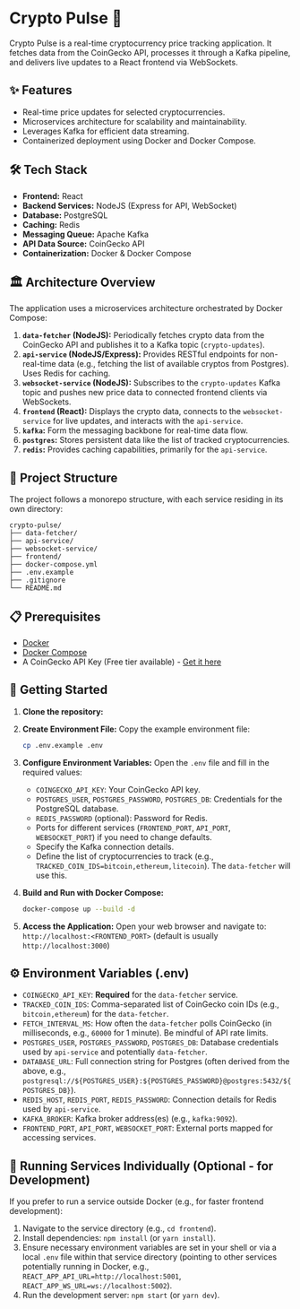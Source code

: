 # Crypto Pulse 🚀

Crypto Pulse is a real-time cryptocurrency price tracking application. It fetches data from the CoinGecko API, processes it through a Kafka pipeline, and delivers live updates to a React frontend via WebSockets.

## ✨ Features

* Real-time price updates for selected cryptocurrencies.
* Microservices architecture for scalability and maintainability.
* Leverages Kafka for efficient data streaming.
* Containerized deployment using Docker and Docker Compose.

## 🛠️ Tech Stack

* **Frontend:** React
* **Backend Services:** NodeJS (Express for API, WebSocket)
* **Database:** PostgreSQL
* **Caching:** Redis
* **Messaging Queue:** Apache Kafka
* **API Data Source:** CoinGecko API
* **Containerization:** Docker & Docker Compose

## 🏛️ Architecture Overview

The application uses a microservices architecture orchestrated by Docker Compose:

1.  **`data-fetcher` (NodeJS):** Periodically fetches crypto data from the CoinGecko API and publishes it to a Kafka topic (`crypto-updates`).
2.  **`api-service` (NodeJS/Express):** Provides RESTful endpoints for non-real-time data (e.g., fetching the list of available cryptos from Postgres). Uses Redis for caching.
3.  **`websocket-service` (NodeJS):** Subscribes to the `crypto-updates` Kafka topic and pushes new price data to connected frontend clients via WebSockets.
4.  **`frontend` (React):** Displays the crypto data, connects to the `websocket-service` for live updates, and interacts with the `api-service`.
5.  **`kafka`:** Form the messaging backbone for real-time data flow.
6.  **`postgres`:** Stores persistent data like the list of tracked cryptocurrencies.
7.  **`redis`:** Provides caching capabilities, primarily for the `api-service`.

## 📁 Project Structure

The project follows a monorepo structure, with each service residing in its own directory:

```
crypto-pulse/
├── data-fetcher/
├── api-service/
├── websocket-service/
├── frontend/
├── docker-compose.yml
├── .env.example
├── .gitignore
└── README.md
```

## 📋 Prerequisites

* [Docker](https://docs.docker.com/get-docker/)
* [Docker Compose](https://docs.docker.com/compose/install/)
* A CoinGecko API Key (Free tier available) - [Get it here](https://www.coingecko.com/en/api)

## 🚀 Getting Started

1.  **Clone the repository:**

2.  **Create Environment File:**
    Copy the example environment file:
    ```bash
    cp .env.example .env
    ```

3.  **Configure Environment Variables:**
    Open the `.env` file and fill in the required values:
    * `COINGECKO_API_KEY`: Your CoinGecko API key.
    * `POSTGRES_USER`, `POSTGRES_PASSWORD`, `POSTGRES_DB`: Credentials for the PostgreSQL database.
    * `REDIS_PASSWORD` (optional): Password for Redis.
    * Ports for different services (`FRONTEND_PORT`, `API_PORT`, `WEBSOCKET_PORT`) if you need to change defaults.
    * Specify the Kafka connection details.
    * Define the list of cryptocurrencies to track (e.g., `TRACKED_COIN_IDS=bitcoin,ethereum,litecoin`). The `data-fetcher` will use this.

4.  **Build and Run with Docker Compose:**
    ```bash
    docker-compose up --build -d
    ```

5.  **Access the Application:**
    Open your web browser and navigate to:
    `http://localhost:<FRONTEND_PORT>` (default is usually `http://localhost:3000`)

## ⚙️ Environment Variables (.env)

* `COINGECKO_API_KEY`: **Required** for the `data-fetcher` service.
* `TRACKED_COIN_IDS`: Comma-separated list of CoinGecko coin IDs (e.g., `bitcoin,ethereum`) for the `data-fetcher`.
* `FETCH_INTERVAL_MS`: How often the `data-fetcher` polls CoinGecko (in milliseconds, e.g., `60000` for 1 minute). Be mindful of API rate limits.
* `POSTGRES_USER`, `POSTGRES_PASSWORD`, `POSTGRES_DB`: Database credentials used by `api-service` and potentially `data-fetcher`.
* `DATABASE_URL`: Full connection string for Postgres (often derived from the above, e.g., `postgresql://${POSTGRES_USER}:${POSTGRES_PASSWORD}@postgres:5432/${POSTGRES_DB}`).
* `REDIS_HOST`, `REDIS_PORT`, `REDIS_PASSWORD`: Connection details for Redis used by `api-service`.
* `KAFKA_BROKER`: Kafka broker address(es) (e.g., `kafka:9092`).
* `FRONTEND_PORT`, `API_PORT`, `WEBSOCKET_PORT`: External ports mapped for accessing services.

## 🔧 Running Services Individually (Optional - for Development)

If you prefer to run a service outside Docker (e.g., for faster frontend development):

1.  Navigate to the service directory (e.g., `cd frontend`).
2.  Install dependencies: `npm install` (or `yarn install`).
3.  Ensure necessary environment variables are set in your shell or via a local `.env` file within that service directory (pointing to other services potentially running in Docker, e.g., `REACT_APP_API_URL=http://localhost:5001`, `REACT_APP_WS_URL=ws://localhost:5002`).
4.  Run the development server: `npm start` (or `yarn dev`).
